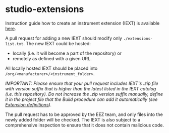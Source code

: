 # studio-extensions

Instruction guide how to create an instrument extension (IEXT) is available [here](http://www.envox.hr/eez/studio/create-an-instrument-extension/introduction.html).

A pull request for adding a new IEXT should modify only `./extensions-list.txt`. The new IEXT could be hosted: 

* locally (i.e. it will become a part of the repository) or 
* remotely as defined with a given URL.
    
All locally hosted IEXT should be placed into `/org/<manufacturer>/<instrument_folder>`. 

_IMPORTANT: Please ensure that your pull request includes IEXT's .zip file with version suffix that is higher than the latest listed in the IEXT catalog (i.e. this repository). Do not increase the .zip version suffix manually, define it in the project file that the Build procedure can add it automatically (see [Extension definitions](https://www.envox.hr/eez/studio/create-an-instrument-extension/project-items/extension-definitions.html))._

The pull request has to be approved by the EEZ team, and only files into the newly added folder will be checked. The IEXT is also subject to a comprehensive inspection to ensure that it does not contain malicious code.

